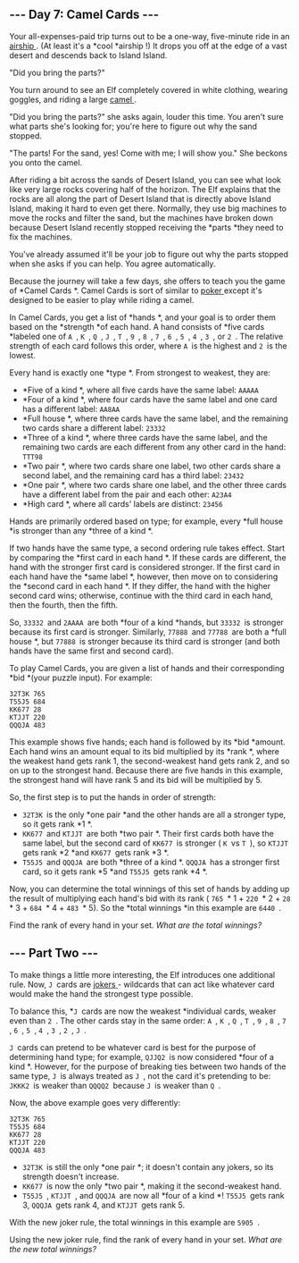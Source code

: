 ## --- Day 7: Camel Cards ---

Your all-expenses-paid trip turns out to be a one-way, five-minute ride in an [airship ](https://en.wikipedia.org/wiki/Airship). (At least it's a *cool *airship !) It drops you off at the edge of a vast desert and descends back to Island Island.

"Did you bring the parts?"

You turn around to see an Elf completely covered in white clothing, wearing goggles, and riding a large [camel ](https://en.wikipedia.org/wiki/Dromedary).

"Did you bring the parts?" she asks again, louder this time. You aren't sure what parts she's looking for; you're here to figure out why the sand stopped.

"The parts! For the sand, yes! Come with me; I will show you." She beckons you onto the camel.

After riding a bit across the sands of Desert Island, you can see what look like very large rocks covering half of the horizon. The Elf explains that the rocks are all along the part of Desert Island that is directly above Island Island, making it hard to even get there. Normally, they use big machines to move the rocks and filter the sand, but the machines have broken down because Desert Island recently stopped receiving the *parts *they need to fix the machines.

You've already assumed it'll be your job to figure out why the parts stopped when she asks if you can help. You agree automatically.

Because the journey will take a few days, she offers to teach you the game of *Camel Cards *. Camel Cards is sort of similar to [poker ](https://en.wikipedia.org/wiki/List_of_poker_hands)except it's designed to be easier to play while riding a camel.

In Camel Cards, you get a list of *hands *, and your goal is to order them based on the *strength *of each hand. A hand consists of *five cards *labeled one of `A `, `K `, `Q `, `J `, `T `, `9 `, `8 `, `7 `, `6 `, `5 `, `4 `, `3 `, or `2 `. The relative strength of each card follows this order, where `A `is the highest and `2 `is the lowest.

Every hand is exactly one *type *. From strongest to weakest, they are:

*   *Five of a kind *, where all five cards have the same label: `AAAAA`
*   *Four of a kind *, where four cards have the same label and one card has a different label: `AA8AA`
*   *Full house *, where three cards have the same label, and the remaining two cards share a different label: `23332`
*   *Three of a kind *, where three cards have the same label, and the remaining two cards are each different from any other card in the hand: `TTT98`
*   *Two pair *, where two cards share one label, two other cards share a second label, and the remaining card has a third label: `23432`
*   *One pair *, where two cards share one label, and the other three cards have a different label from the pair and each other: `A23A4`
*   *High card *, where all cards' labels are distinct: `23456`

Hands are primarily ordered based on type; for example, every *full house *is stronger than any *three of a kind *.

If two hands have the same type, a second ordering rule takes effect. Start by comparing the *first card in each hand *. If these cards are different, the hand with the stronger first card is considered stronger. If the first card in each hand have the *same label *, however, then move on to considering the *second card in each hand *. If they differ, the hand with the higher second card wins; otherwise, continue with the third card in each hand, then the fourth, then the fifth.

So, `33332 `and `2AAAA `are both *four of a kind *hands, but `33332 `is stronger because its first card is stronger. Similarly, `77888 `and `77788 `are both a *full house *, but `77888 `is stronger because its third card is stronger (and both hands have the same first and second card).

To play Camel Cards, you are given a list of hands and their corresponding *bid *(your puzzle input). For example:

```
32T3K 765
T55J5 684
KK677 28
KTJJT 220
QQQJA 483
```

This example shows five hands; each hand is followed by its *bid *amount. Each hand wins an amount equal to its bid multiplied by its *rank *, where the weakest hand gets rank 1, the second-weakest hand gets rank 2, and so on up to the strongest hand. Because there are five hands in this example, the strongest hand will have rank 5 and its bid will be multiplied by 5.

So, the first step is to put the hands in order of strength:

*   `32T3K `is the only *one pair *and the other hands are all a stronger type, so it gets rank *1 *.
*   `KK677 `and `KTJJT `are both *two pair *. Their first cards both have the same label, but the second card of `KK677 `is stronger ( `K `vs `T `), so `KTJJT `gets rank *2 *and `KK677 `gets rank *3 *.
*   `T55J5 `and `QQQJA `are both *three of a kind *. `QQQJA `has a stronger first card, so it gets rank *5 *and `T55J5 `gets rank *4 *.

Now, you can determine the total winnings of this set of hands by adding up the result of multiplying each hand's bid with its rank ( `765 `\* 1 + `220 `\* 2 + `28 `\* 3 + `684 `\* 4 + `483 `\* 5). So the *total winnings *in this example are `6440 `.

Find the rank of every hand in your set. *What are the total winnings?*

## --- Part Two ---

To make things a little more interesting, the Elf introduces one additional rule. Now, `J `cards are [jokers ](https://en.wikipedia.org/wiki/Joker_\(playing_card\))- wildcards that can act like whatever card would make the hand the strongest type possible.

To balance this, *`J `cards are now the weakest *individual cards, weaker even than `2 `. The other cards stay in the same order: `A `, `K `, `Q `, `T `, `9 `, `8 `, `7 `, `6 `, `5 `, `4 `, `3 `, `2 `, `J `.

`J `cards can pretend to be whatever card is best for the purpose of determining hand type; for example, `QJJQ2 `is now considered *four of a kind *. However, for the purpose of breaking ties between two hands of the same type, `J `is always treated as `J `, not the card it's pretending to be: `JKKK2 `is weaker than `QQQQ2 `because `J `is weaker than `Q `.

Now, the above example goes very differently:

```
32T3K 765
T55J5 684
KK677 28
KTJJT 220
QQQJA 483
```

*   `32T3K `is still the only *one pair *; it doesn't contain any jokers, so its strength doesn't increase.
*   `KK677 `is now the only *two pair *, making it the second-weakest hand.
*   `T55J5 `, `KTJJT `, and `QQQJA `are now all *four of a kind *! `T55J5 `gets rank 3, `QQQJA `gets rank 4, and `KTJJT `gets rank 5.

With the new joker rule, the total winnings in this example are `5905 `.

Using the new joker rule, find the rank of every hand in your set. *What are the new total winnings?*
